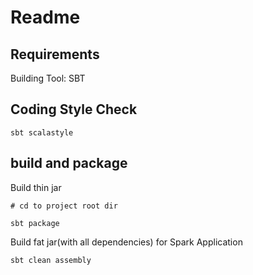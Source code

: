 # Readme

## Requirements

Building Tool: SBT

## Coding Style Check

```
sbt scalastyle
```

## build and package

Build thin jar

```
# cd to project root dir

sbt package
```

Build fat jar(with all dependencies) for Spark Application

```
sbt clean assembly
```
